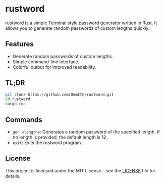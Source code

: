 # rustword

rustword is a simple Terminal style password generator written in Rust. It allows you to generate random passwords of custom lengths quickly.

## Features

- Generate random passwords of custom lengths.
- Simple command-line interface.
- Colorful output for improved readability.

## TL;DR

```bash
git clone https://github.com/UmmItC/rustword.git
cd rustword
cargo run
```

## Commands

- `gen <length>`: Generates a random password of the specified length. If no length is provided, the default length is 12.
- `exit`: Exits the rustword program.

## License

This project is licensed under the MIT License - see the [LICENSE](./LICENSE) file for details.